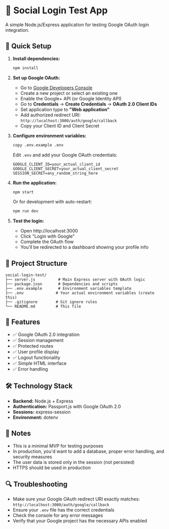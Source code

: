 # 🔐 Social Login Test App

A simple Node.js/Express application for testing Google OAuth login integration.

## 🚀 Quick Setup

1. **Install dependencies:**
   ```bash
   npm install
   ```

2. **Set up Google OAuth:**
   - Go to [Google Developers Console](https://console.developers.google.com/)
   - Create a new project or select an existing one
   - Enable the Google+ API (or Google Identity API)
   - Go to **Credentials** → **Create Credentials** → **OAuth 2.0 Client IDs**
   - Set application type to **"Web application"**
   - Add authorized redirect URI: `http://localhost:3000/auth/google/callback`
   - Copy your Client ID and Client Secret

3. **Configure environment variables:**
   ```bash
   copy .env.example .env
   ```
   Edit `.env` and add your Google OAuth credentials:
   ```
   GOOGLE_CLIENT_ID=your_actual_client_id
   GOOGLE_CLIENT_SECRET=your_actual_client_secret
   SESSION_SECRET=any_random_string_here
   ```

4. **Run the application:**
   ```bash
   npm start
   ```
   Or for development with auto-restart:
   ```bash
   npm run dev
   ```

5. **Test the login:**
   - Open http://localhost:3000
   - Click "Login with Google"
   - Complete the OAuth flow
   - You'll be redirected to a dashboard showing your profile info

## 📁 Project Structure

```
social-login-test/
├── server.js          # Main Express server with OAuth logic
├── package.json       # Dependencies and scripts
├── .env.example       # Environment variables template
├── .env              # Your actual environment variables (create this)
├── .gitignore        # Git ignore rules
└── README.md         # This file
```

## 🔧 Features

- ✅ Google OAuth 2.0 integration
- ✅ Session management
- ✅ Protected routes
- ✅ User profile display
- ✅ Logout functionality
- ✅ Simple HTML interface
- ✅ Error handling

## 🛠️ Technology Stack

- **Backend:** Node.js + Express
- **Authentication:** Passport.js with Google OAuth 2.0
- **Sessions:** express-session
- **Environment:** dotenv

## 📝 Notes

- This is a minimal MVP for testing purposes
- In production, you'd want to add a database, proper error handling, and security measures
- The user data is stored only in the session (not persisted)
- HTTPS should be used in production

## 🔍 Troubleshooting

- Make sure your Google OAuth redirect URI exactly matches: `http://localhost:3000/auth/google/callback`
- Ensure your `.env` file has the correct credentials
- Check the console for any error messages
- Verify that your Google project has the necessary APIs enabled
